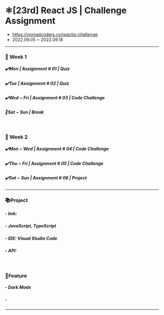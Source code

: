 # ⚛️[23rd] React JS | Challenge Assignment

- https://nomadcoders.co/reactjs-challenge
- 2022.09.05 ~ 2022.09.18

<hr />

<h3>📅 Week 1</h3>
<h5>✔️Mon | Assignment # 01 | Quiz</h5>
<h5>✔️Tue | Assignment # 02 | Quiz</h5>
<h5>✔️Wed ~ Fri | Assignment # 03 | Code Challenge</h5>


<h5>🌴Sat ~ Sun | Break</h5>

<br />

<h3>📅 Week 2</h3>
<h5>✔️Mon ~ Wed | Assignment # 04 | Code Challenge</h5>

<h5>✔️Thu ~ Fri | Assignment # 05 | Code Challenge</h5>


<h5>✔️Sat ~ Sun | Assignment # 06 | Project</h5>

<hr/>

<h3>📚Project</h3>
<h5>- link: </h5>
<h5>- JavaScript, TypeScript</h5>
<h5>- IDE: Visual Studio Code</h5>
<h5>- API: </h5>

<br />

<h3>📃Feature</h3>
<h5>- Dark Mode</h5>
<h5>- </h5>

<hr />
<br />
